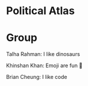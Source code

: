 # Political Atlas



# Group

Talha Rahman: I like dinosaurs

Khinshan Khan: Emoji are fun :slightly_smiling_face:

Brian Cheung: I like code
